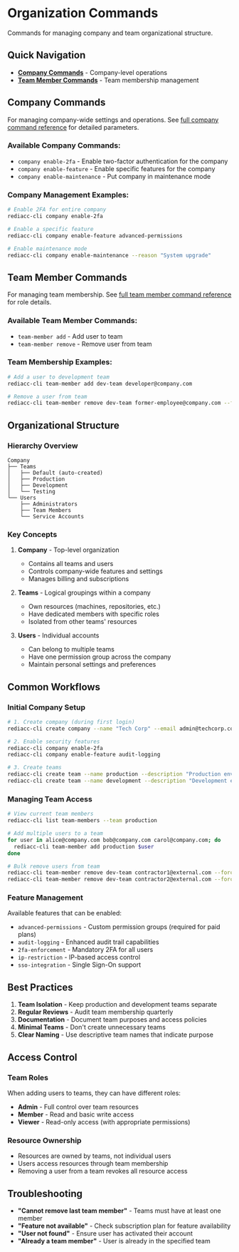 # Organization Commands

Commands for managing company and team organizational structure.

## Quick Navigation

- **[Company Commands](#company-commands)** - Company-level operations
- **[Team Member Commands](#team-member-commands)** - Team membership management

## Company Commands

For managing company-wide settings and operations. See [full company command reference](./company-commands.md) for detailed parameters.

### Available Company Commands:
- `company enable-2fa` - Enable two-factor authentication for the company
- `company enable-feature` - Enable specific features for the company
- `company enable-maintenance` - Put company in maintenance mode

### Company Management Examples:

```bash
# Enable 2FA for entire company
rediacc-cli company enable-2fa

# Enable a specific feature
rediacc-cli company enable-feature advanced-permissions

# Enable maintenance mode
rediacc-cli company enable-maintenance --reason "System upgrade"
```

## Team Member Commands

For managing team membership. See [full team member command reference](./team-member-commands.md) for role details.

### Available Team Member Commands:
- `team-member add` - Add user to team
- `team-member remove` - Remove user from team

### Team Membership Examples:

```bash
# Add a user to development team
rediacc-cli team-member add dev-team developer@company.com

# Remove a user from team
rediacc-cli team-member remove dev-team former-employee@company.com --force
```

## Organizational Structure

### Hierarchy Overview

```
Company
├── Teams
│   ├── Default (auto-created)
│   ├── Production
│   ├── Development
│   └── Testing
└── Users
    ├── Administrators
    ├── Team Members
    └── Service Accounts
```

### Key Concepts

1. **Company** - Top-level organization
   - Contains all teams and users
   - Controls company-wide features and settings
   - Manages billing and subscriptions

2. **Teams** - Logical groupings within a company
   - Own resources (machines, repositories, etc.)
   - Have dedicated members with specific roles
   - Isolated from other teams' resources

3. **Users** - Individual accounts
   - Can belong to multiple teams
   - Have one permission group across the company
   - Maintain personal settings and preferences

## Common Workflows

### Initial Company Setup

```bash
# 1. Create company (during first login)
rediacc-cli create company --name "Tech Corp" --email admin@techcorp.com

# 2. Enable security features
rediacc-cli company enable-2fa
rediacc-cli company enable-feature audit-logging

# 3. Create teams
rediacc-cli create team --name production --description "Production environment"
rediacc-cli create team --name development --description "Development environment"
```

### Managing Team Access

```bash
# View current team members
rediacc-cli list team-members --team production

# Add multiple users to a team
for user in alice@company.com bob@company.com carol@company.com; do
  rediacc-cli team-member add production $user
done

# Bulk remove users from team
rediacc-cli team-member remove dev-team contractor1@external.com --force
rediacc-cli team-member remove dev-team contractor2@external.com --force
```

### Feature Management

Available features that can be enabled:

- `advanced-permissions` - Custom permission groups (required for paid plans)
- `audit-logging` - Enhanced audit trail capabilities
- `2fa-enforcement` - Mandatory 2FA for all users
- `ip-restriction` - IP-based access control
- `sso-integration` - Single Sign-On support

## Best Practices

1. **Team Isolation** - Keep production and development teams separate
2. **Regular Reviews** - Audit team membership quarterly
3. **Documentation** - Document team purposes and access policies
4. **Minimal Teams** - Don't create unnecessary teams
5. **Clear Naming** - Use descriptive team names that indicate purpose

## Access Control

### Team Roles

When adding users to teams, they can have different roles:
- **Admin** - Full control over team resources
- **Member** - Read and basic write access
- **Viewer** - Read-only access (with appropriate permissions)

### Resource Ownership

- Resources are owned by teams, not individual users
- Users access resources through team membership
- Removing a user from a team revokes all resource access

## Troubleshooting

- **"Cannot remove last team member"** - Teams must have at least one member
- **"Feature not available"** - Check subscription plan for feature availability
- **"User not found"** - Ensure user has activated their account
- **"Already a team member"** - User is already in the specified team